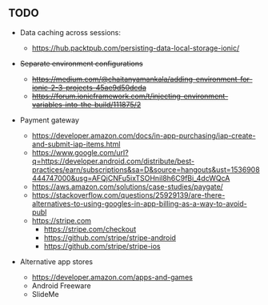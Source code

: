 
## TODO

- Data caching across sessions:
  - https://hub.packtpub.com/persisting-data-local-storage-ionic/

- ~~Separate environment configurations~~
  - ~~https://medium.com/@chaitanyamankala/adding-environment-for-ionic-2-3-projects-45ae9d50dcda~~
  - ~~https://forum.ionicframework.com/t/injecting-environment-variables-into-the-build/111875/2~~

- Payment gateway
  - https://developer.amazon.com/docs/in-app-purchasing/iap-create-and-submit-iap-items.html
  - https://www.google.com/url?q=https://developer.android.com/distribute/best-practices/earn/subscriptions&sa=D&source=hangouts&ust=1536908444747000&usg=AFQjCNFu5ixTSOHnil8h6C9fBi_4dcWQcA
  - https://aws.amazon.com/solutions/case-studies/paygate/
  - https://stackoverflow.com/questions/25929139/are-there-alternatives-to-using-googles-in-app-billing-as-a-way-to-avoid-publ
  - https://stripe.com
    - https://stripe.com/checkout
    - https://github.com/stripe/stripe-android
    - https://github.com/stripe/stripe-ios

- Alternative app stores
  - https://developer.amazon.com/apps-and-games
  - Android Freeware
  - SlideMe
